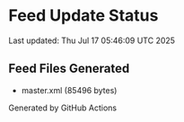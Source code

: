 # Feed Update Status
Last updated: Thu Jul 17 05:46:09 UTC 2025

## Feed Files Generated
- master.xml (85496 bytes)

Generated by GitHub Actions

